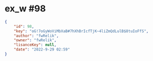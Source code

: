 
# ex_w #98
                
```JSON
{
    "id": 98,
    "key": "oG!7oGyWoViMbXaB#7hXhBrIcfTjK~4liZmQdLulB$8tuIoFfS",
    "author": "fwRelik",
    "owner": "fwRelik",
    "lisanceKey": null,
    "date": "2022-9-29 02:59"
}
```
